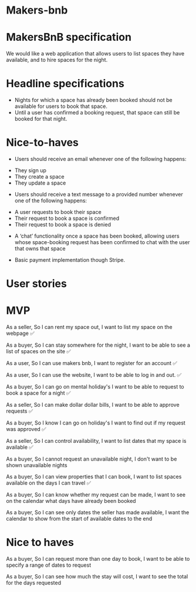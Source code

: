 # Makers-bnb

MakersBnB specification
=======================

We would like a web application that allows users to list spaces they have available, and to hire spaces for the night.

Headline specifications
=======================

<!-- - Any signed-up user can list a new space. -->
<!-- - Users can list multiple spaces. -->
<!-- - Users should be able to name their space, provide a short description of the space, and a price per night. -->
<!-- - Users should be able to offer a range of dates where their space is available. -->
<!-- - Any signed-up user can request to hire any space for one night, and this should be approved by the user that owns that space. -->
- Nights for which a space has already been booked should not be available for users to book that space.
- Until a user has confirmed a booking request, that space can still be booked for that night.

Nice-to-haves
=============

* Users should receive an email whenever one of the following         happens:
- They sign up
- They create a space
- They update a space

* Users should receive a text message to a provided number whenever   one of the following happens:
- A user requests to book their space
- Their request to book a space is confirmed
- Their request to book a space is denied

* A ‘chat’ functionality once a space has been booked, allowing       users whose space-booking request has been confirmed to chat with   the user that owns that space

* Basic payment implementation though Stripe.

# User stories

MVP
===

As a seller,
So I can rent my space out,
I want to list my space on the webpage ✅

As a buyer,
So I can stay somewhere for the night,
I want to be able to see a list of spaces on the site ✅

As a user,
So I can use makers bnb,
I want to register for an account ✅

As a user,
So I can use the website,
I want to be able to log in and out. ✅

As a buyer,
So I can go on mental holiday's
I want to be able to request to book a space for a night ✅

As a seller,
So I can make dollar dollar bills,
I want to be able to approve requests ✅

As a buyer,
So I know I can go on holiday's
I want to find out if my request was approved ✅

As a seller,
So I can control availability,
I want to list dates that my space is available ✅

As a buyer,
So I cannot request an unavailable night,
I don't want to be shown unavailable nights

As a buyer,
So I can view properties that I can book,
I want to list spaces available on the days I can travel ✅

As a buyer,
So I can know whether my request can be made,
I want to see on the calendar what days have already been booked

As a buyer,
So I can see only dates the seller has made available,
I want the calendar to show from the start of available dates to the end

Nice to haves
=============

As a buyer,
So I can request more than one day to book,
I want to be able to specify a range of dates to request

As a buyer,
So I can see how much the stay will cost,
I want to see the total for the days requested

<!-- ✅ -->
